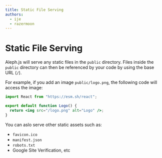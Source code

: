 ```yaml
---
title: Static File Serving
authors:
  - ije
  - razermoon
---
```


# Static File Serving

Aleph.js will serve any static files in the `public` directory. Files inside the `public` directory can then be referenced by your code by using the base URL (`/`).

For example, if you add an image `public/logo.png`, the following code will access the image:

```jsx
import React from "https://esm.sh/react";

export default function Logo() {
  return <img src="/logo.png" alt="Logo" />;
}
```

You can aslo serve other static assets such as:

- `favicon.ico`
- `manifest.json`
- `robots.txt`
- Google Site Verification, etc
